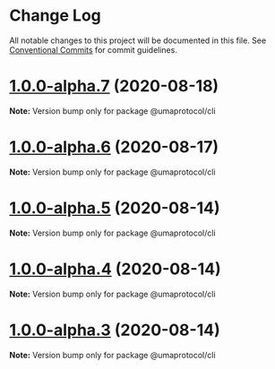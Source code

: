# Change Log

All notable changes to this project will be documented in this file.
See [Conventional Commits](https://conventionalcommits.org) for commit guidelines.

# [1.0.0-alpha.7](https://github.com/UMAprotocol/protocol/compare/@umaprotocol/cli@1.0.0-alpha.5...@umaprotocol/cli@1.0.0-alpha.7) (2020-08-18)

**Note:** Version bump only for package @umaprotocol/cli

# [1.0.0-alpha.6](https://github.com/UMAprotocol/protocol/compare/@umaprotocol/cli@1.0.0-alpha.5...@umaprotocol/cli@1.0.0-alpha.6) (2020-08-17)

**Note:** Version bump only for package @umaprotocol/cli

# [1.0.0-alpha.5](https://github.com/UMAprotocol/protocol/compare/@umaprotocol/cli@1.0.0-alpha.4...@umaprotocol/cli@1.0.0-alpha.5) (2020-08-14)

**Note:** Version bump only for package @umaprotocol/cli

# [1.0.0-alpha.4](https://github.com/UMAprotocol/protocol/compare/@umaprotocol/cli@1.0.0-alpha.3...@umaprotocol/cli@1.0.0-alpha.4) (2020-08-14)

**Note:** Version bump only for package @umaprotocol/cli

# [1.0.0-alpha.3](https://github.com/UMAprotocol/protocol/compare/@umaprotocol/cli@1.0.0-alpha.2...@umaprotocol/cli@1.0.0-alpha.3) (2020-08-14)

**Note:** Version bump only for package @umaprotocol/cli
